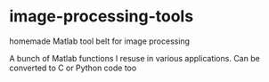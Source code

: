 # image-processing-tools
homemade Matlab tool belt for image processing

A bunch of Matlab functions I resuse in various applications. Can be converted to C or Python code too
